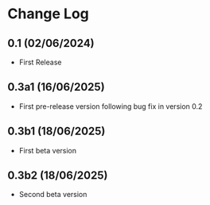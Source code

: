 Change Log
==========

0.1 (02/06/2024)
-----------------
- First Release

0.3a1 (16/06/2025)
-----------------
- First pre-release version following bug fix in version 0.2

0.3b1 (18/06/2025)
-----------------
- First beta version

0.3b2 (18/06/2025)
-----------------
- Second beta version